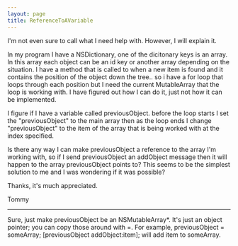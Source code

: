 ```yaml
---
layout: page
title: ReferenceToAVariable
---
```


I'm not even sure to call what I need help with. However, I will explain it. 

In my program I have a NSDictionary, one of the dicitonary keys is an array. In this array each object can be an id key or another array depending on the situation. I have a method that is called to when a new item is found and it contains the position of the object down the tree.. so i have a for loop that loops through each position but I need the current MutableArray that the loop is working with. I have figured out how I can do it, just not how it can be implemented. 

I figure if I have a variable called previousObject. before the loop starts I set the "previousObject" to the main array then as the loop ends I change "previousObject" to the item of the array that is being worked with at the index specified.

Is there any way I can make previousObject a reference to the array I'm working with, so if I send previousObject an addObject message then it will happen to the array previousObject points to? This seems to be the simplest solution to me and I was wondering if it was possible?

Thanks, it's much appreciated.

Tommy

----

Sure, just make previousObject be an NSMutableArray*. It's just an object pointer; you can copy those around with =. For example,     previousObject = someArray; [previousObject addObject:item]; will add     item to     someArray.

